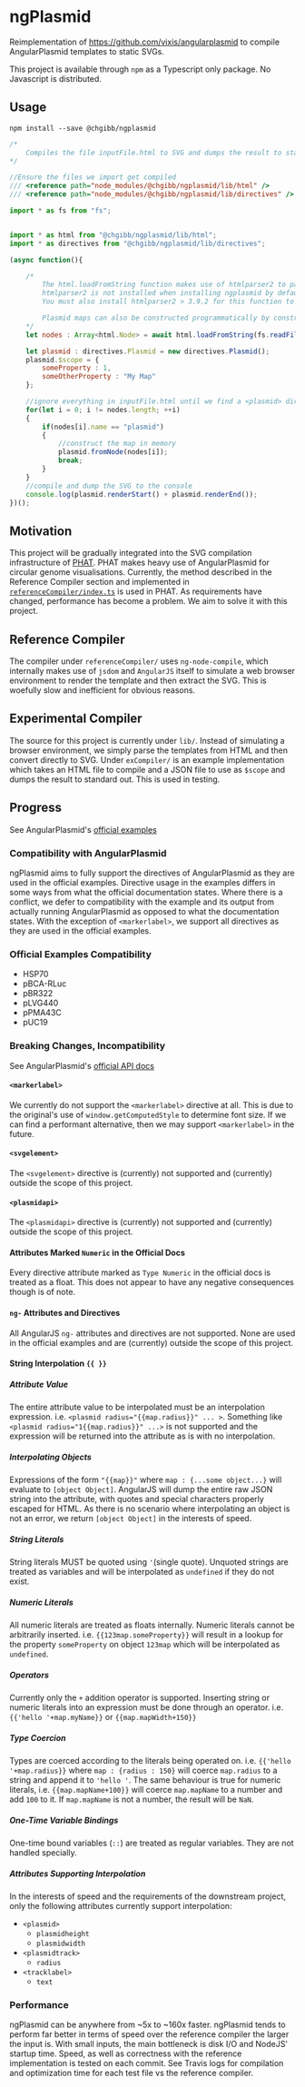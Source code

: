 # ngPlasmid

Reimplementation of https://github.com/vixis/angularplasmid to compile AngularPlasmid templates to static SVGs.

This project is available through ```npm``` as a Typescript only package. No Javascript is distributed.

## Usage
```
npm install --save @chgibb/ngplasmid
```
```javascript
/*
    Compiles the file inputFile.html to SVG and dumps the result to standard out.
*/

//Ensure the files we import get compiled
/// <reference path="node_modules/@chgibb/ngplasmid/lib/html" />
/// <reference path="node_modules/@chgibb/ngplasmid/lib/directives" />

import * as fs from "fs";


import * as html from "@chgibb/ngplasmid/lib/html";
import * as directives from "@chgibb/ngplasmid/lib/directives";

(async function(){

    /*
        The html.loadFromString function makes use of htmlparser2 to parse its input.
        htmlparser2 is not installed when installing ngplasmid by default. 
        You must also install htmlparser2 > 3.9.2 for this function to work.

        Plasmid maps can also be constructed programmatically by constructing an instance of html.Node or by manipulating class properties directly.
    */
    let nodes : Array<html.Node> = await html.loadFromString(fs.readFileSync("inputFile.html").toString());

    let plasmid : directives.Plasmid = new directives.Plasmid();
    plasmid.$scope = {
        someProperty : 1,
        someOtherProperty : "My Map"
    };

    //ignore everything in inputFile.html until we find a <plasmid> directive
    for(let i = 0; i != nodes.length; ++i)
    {
        if(nodes[i].name == "plasmid")
        {
            //construct the map in memory
            plasmid.fromNode(nodes[i]);
            break;
        }
    }
    //compile and dump the SVG to the console
    console.log(plasmid.renderStart() + plasmid.renderEnd());
})();
```
## Motivation
This project will be gradually integrated into the SVG compilation infrastructure of [PHAT](https://github.com/chgibb/phat). PHAT makes heavy use of AngularPlasmid for circular genome visualisations. Currently, the method described in the Reference Compiler section and implemented in [```referenceCompiler/index.ts```](https://github.com/chgibb/ngPlasmid/blob/master/referenceCompiler/index.ts) is used in PHAT. As requirements have changed, performance has become a problem. We aim to solve it with this project.

## Reference Compiler
The compiler under ```referenceCompiler/``` uses ```ng-node-compile```, which internally makes use of ```jsdom``` and ```AngularJS``` itself to simulate a web browser environment to render the template and then extract the SVG. This is woefully slow and inefficient for obvious reasons.

## Experimental Compiler
The source for this project is currently under ```lib/```. Instead of simulating a browser environment, we simply parse the templates from HTML and then convert directly to SVG. Under ```exCompiler/``` is an example implementation which takes an HTML file to compile and a JSON file to use as ```$scope``` and dumps the result to standard out. This is used in testing.

## Progress
See AngularPlasmid's [official examples](http://angularplasmid.vixis.com/samples.php)
### Compatibility with AngularPlasmid
ngPlasmid aims to fully support the directives of AngularPlasmid as they are used in the official examples. Directive usage in the examples differs in some ways from what the official documentation states. Where there is a conflict, we defer to compatibility with the example and its output from actually running AngularPlasmid as opposed to what the documentation states. With the exception of ```<markerlabel>```, we support all directives as they are used in the official examples.

### Official Examples Compatibility
- HSP70
- pBCA-RLuc
- pBR322
- pLVG440
- pPMA43C
- pUC19

### Breaking Changes, Incompatibility
See AngularPlasmid's [official API docs](http://angularplasmid.vixis.com/api.php)
#### ```<markerlabel>```  
We currently do not support the ```<markerlabel>``` directive at all. This is due to the original's use of ```window.getComputedStyle``` to determine font size. If we can find a performant alternative, then we may support ```<markerlabel>``` in the future.

#### ```<svgelement>```
The ```<svgelement>``` directive is (currently) not supported and (currently) outside the scope of this project.

#### ```<plasmidapi>```
The ```<plasmidapi>``` directive is (currently) not supported and (currently) outside the scope of this project.

#### Attributes Marked ```Numeric``` in the Official Docs
Every directive attribute marked as ```Type Numeric``` in the official docs is treated as a float. This does not appear to have any negative consequences though is of note.

#### ```ng-``` Attributes and Directives
All AngularJS ```ng-``` attributes and directives are not supported. None are used in the official examples and are (currently) outside the scope of this project.

#### String Interpolation ```{{ }}```  
##### Attribute Value
The entire attribute value to be interpolated must be an interpolation expression. i.e. ```<plasmid radius="{{map.radius}}" ... >```. Something like ```<plasmid radius="1{{map.radius}}" ...>``` is not supported and the expression will be returned into the attribute as is with no interpolation.

##### Interpolating Objects
Expressions of the form ```"{{map}}"``` where ```map : {...some object...}``` will evaluate to ```[object Object]```. AngularJS will dump the entire raw JSON string into the attribute, with quotes and special characters properly escaped for HTML. As there is no scenario where interpolating an object is not an error, we return ```[object Object]``` in the interests of speed.

##### String Literals
String literals MUST be quoted using ```'```(single quote). Unquoted strings are treated as variables and will be interpolated as ```undefined``` if they do not exist.

##### Numeric Literals
All numeric literals are treated as floats internally. Numeric literals cannot be arbitrarily inserted. i.e. ```{{123map.someProperty}}``` will result in a lookup for the property ```someProperty``` on object ```123map``` which will be interpolated as ```undefined```.

##### Operators
Currently only the ```+``` addition operator is supported. Inserting string or numeric literals into an expression must be done through an operator. i.e. ```{{'hello '+map.myName}}``` or ```{{map.mapWidth+150}}```

##### Type Coercion
Types are coerced according to the literals being operated on. i.e. ```{{'hello '+map.radius}}``` where ```map : {radius : 150}``` will coerce ```map.radius``` to a string and append it to ```'hello '```. The same behaviour is true for numeric literals, i.e. ```{{map.mapName+100}}``` will coerce ```map.mapName``` to a number and add ```100``` to it. If ```map.mapName``` is not a number, the result will be ```NaN```.

##### One-Time Variable Bindings
One-time bound variables (```::```) are treated as regular variables. They are not handled specially.

##### Attributes Supporting Interpolation
In the interests of speed and the requirements of the downstream project, only the following attributes currently support interpolation:
- ```<plasmid>```
    - ```plasmidheight```
    - ```plasmidwidth```
- ```<plasmidtrack>```
    - ```radius```
- ```<tracklabel>```
    - ```text```

### Performance
ngPlasmid can be anywhere from ~5x to ~160x faster. ngPlasmid tends to perform far better in terms of speed over the reference compiler the larger the input is. With small inputs, the main bottleneck is disk I/O and NodeJS' startup time. Speed, as well as correctness with the reference implementation is tested on each commit. See Travis logs for compilation and optimization time for each test file vs the reference compiler.